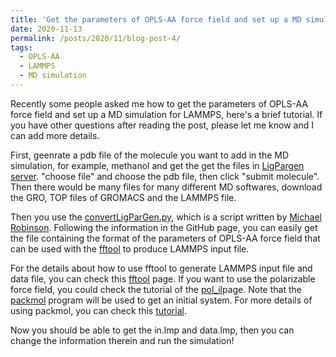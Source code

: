 ```yaml
---
title: 'Get the parameters of OPLS-AA force field and set up a MD simulation for LAMMPS'
date: 2020-11-13
permalink: /posts/2020/11/blog-post-4/
tags:
  - OPLS-AA
  - LAMMPS
  - MD simulation
---
```


Recently some people asked me how to get the parameters of OPLS-AA force field and set up a MD simulation for LAMMPS, here's a brief tutorial. If you have other questions after reading the post, please let me know and I can add more details. 

First, geenrate a pdb file of the molecule you want to add in the MD simulation, for example, methanol and get the get the files in [LigPargen server](http://zarbi.chem.yale.edu/ligpargen/). "choose file" and choose the pdb file, then click "submit molecule". Then there would be many files for many different MD softwares, download the GRO, TOP files of GROMACS and the LAMMPS file. 

Then you use the [convertLigParGen.py](https://github.com/mccg-pas/group-wiki/tree/master/Scripts/ILMD), which is a script written by [Michael Robinson](https://mccg.erc.monash.edu/group-members/). Following the information in the GitHub page, you can easily get the file containing the format of the parameters of OPLS-AA force field that can be used with the [fftool](https://github.com/agiliopadua/fftool) to produce LAMMPS input file.

For the details about how to use fftool to generate LAMMPS input file and data file, you can check this [fftool](https://github.com/agiliopadua/fftool) page. If you want to use the polarizable force field, you could check the tutorial of the [pol_il](https://github.com/kateryna-goloviznina/pol_il)page. Note that the [packmol](http://m3g.iqm.unicamp.br/packmol/home.shtml) program will be used to get an initial system. For more details of using packmol, you can check this [tutorial](http://sobereva.com/473).

Now you should be able to get the in.lmp and data.lmp, then you can change the information therein and run the simulation!

